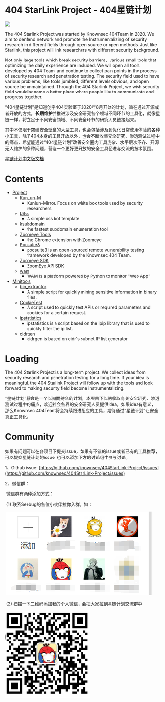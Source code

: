 # 404 StarLink Project - 404星链计划

![](./logo.png)

The  404 Starlink Project was started by Knownsec 404Team in 2020. We aim to denfend network and promote the  Instrumentalizing  of security research in different fields through open source or open methods. Just like Starlink, this project will link researchers with different security background.

Not only large tools which break security barriers，various small tools that optimizing the daily experience are included. We will open all tools developed by 404 Team, and continue to collect pain points in the process of security research and penetration testing.  The security field used to have various problems, like   tools jumbled, different levels obvious, and open source be unmaintained. Through the 404 Starlink Project, we wish security field would become a better place where people like to communicate and progress together.



“404星链计划”是知道创宇404实验室于2020年8月开始的计划，旨在通过开源或者开放的方式，**长期维护**并推进涉及安全研究各个领域不同环节的工具化，就像星链一样，将立足于不同安全领域、不同安全环节的研究人员链接起来。

其中不仅限于突破安全壁垒的大型工具，也会包括涉及到优化日常使用体验的各种小工具，除了404本身的工具开放以外，也会不断收集安全研究、渗透测试过程中的痛点，希望能通过“404星链计划”改善安全圈内工具庞杂、水平层次不齐、开源无人维护的多种问题，营造一个更好更开放的安全工具促进与交流的技术氛围。

[星链计划中文版文档](./README_zh.md)



# Contents

* [Project](#project)
  * [KunLun-M](https://github.com/knownsec/404StarLink-Project/blob/master/TOOLS_README.md#kunlun-m)
    * Kunlun-Mirror. Focus on white box tools used by security researchers
  * [LBot](https://github.com/knownsec/404StarLink-Project/blob/master/TOOLS_README.md#lbot)
    * A simple xss bot template
  * [ksubdomain](https://github.com/knownsec/404StarLink-Project/blob/master/TOOLS_README.md#ksubdomain) 
    *	the fastest subdomain enumeration tool
  * [Zoomeye Tools](https://github.com/knownsec/404StarLink-Project/blob/master/TOOLS_README.md#zoomeye-tools)
    * the Chrome extension with Zoomeye
  * [Pocsuite3](https://github.com/knownsec/404StarLink-Project/blob/master/TOOLS_README.md#pocsuite3)
    * pocsuite3 is an open-sourced remote vulnerability testing framework developed by the Knownsec 404 Team.
  * [Zoomeye SDK](https://github.com/knownsec/404StarLink-Project/blob/master/TOOLS_README.md#zoomeye-sdk)
    * ZoomEye API SDK
  * [wam](https://github.com/knownsec/404StarLink-Project/blob/master/TOOLS_README.md#wam)
    * WAM is a platform powered by Python to monitor "Web App"
* [Minitools](#minitools)
  * [bin_extractor](https://github.com/knownsec/404StarLink-Project/blob/master/TOOLS_README.md#bin_extractor)
    * A simple script for quickly mining sensitive information in binary files.
   * [CookieTest](https://github.com/knownsec/404StarLink-Project/blob/master/TOOLS_README.md#cookietest)
      * A script used to quickly test APIs or required parameters and cookies for a certain request.
  * [ipstatistics](https://github.com/knownsec/404StarLink-Project/blob/master/TOOLS_README.md#ipstatistics)
    * ipstatistics is a script based on the ipip library that is used to quickly filter the ip list.
  * [cidrgen](https://github.com/knownsec/404StarLink-Project/blob/master/TOOLS_README.md#cidrgen)
    * cidrgen is based on cidr's subnet IP list generator



# Loading

The 404 Starlink Project is a long-term project. We collect ideas from security research and penetration testing for a long time. If your idea is meaningful, the 404 Starlink Project will follow up with the tools and look forward to making security field become instrumentalizing.



“星链计划”将会是一个长期而持久的计划，本项目下长期收取有关安全研究、渗透测试过程中的痛点，欢迎社会各界的安全研究人员提供idea，如果idea有意义，那么Knownsec 404Team将会持续跟进相应的工具，期待通过“星链计划”让安全真正工具化。



# Community

如果有问题可以在各项目下提交issue，如果有不错的issue或者已有的工具推荐，可以提交星链计划的issue, 也可以添加下方的讨论组中参与讨论。

1、Github issue: [https://github.com/knownsec/404StarLink-Project/issues](https://github.com/knownsec/404StarLink-Project/issues)

2、微信群：

​	微信群有两种添加方式：

​	(1) 联系Seebug的各位小伙伴拉你入群，如：

​	![image-20200902105354031](./init1.png)

​	(2) 扫描一下二维码添加我的个人微信，会把大家拉到星链计划交流群中

<img src="./init2.png" alt="image-20200902105546332" style="zoom:50%;" />